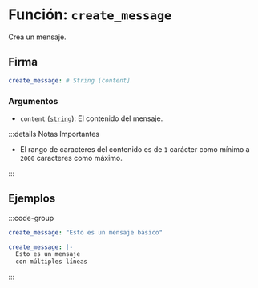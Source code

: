 # Función: `create_message`

Crea un mensaje.

## Firma

```yml
create_message: # String [content]
```

### Argumentos

- `content` ([`string`][String]): El contenido del mensaje.

:::details Notas Importantes

- El rango de caracteres del contenido es de `1` carácter como mínimo a `2000` caracteres como máximo.

:::

## Ejemplos

:::code-group

```yml [Mensaje Básico]
create_message: "Esto es un mensaje básico"
```

```yml [Saltos de Línea]
create_message: |-
  Esto es un mensaje
  con múltiples líneas
```

:::

[String]: /es/learning/data-types#cadenas-de-texto-string
